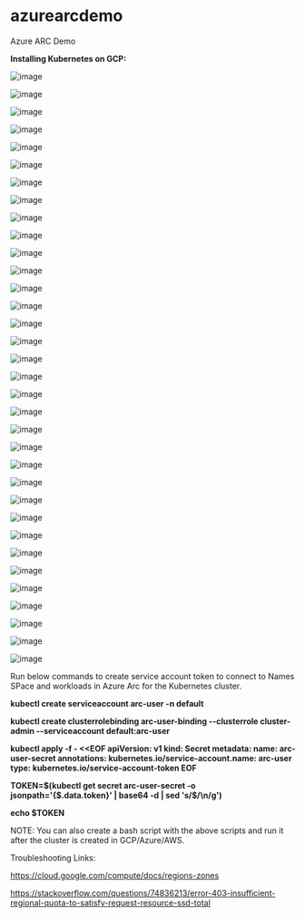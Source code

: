 # azurearcdemo
Azure ARC Demo

**Installing Kubernetes on GCP:**

![image](https://github.com/maheshkovuru2/azurearcdemo/assets/145518364/31d6150a-ae2a-409f-aac4-58d8ac462fe4)

![image](https://github.com/maheshkovuru2/azurearcdemo/assets/145518364/f4e4730a-f9be-47e8-869c-39b7b0664811)

![image](https://github.com/maheshkovuru2/azurearcdemo/assets/145518364/05d4b4e7-f7a0-450e-af24-49f946f8257e)

![image](https://github.com/maheshkovuru2/azurearcdemo/assets/145518364/a4a7761d-764c-454a-805c-51986365bafc)

![image](https://github.com/maheshkovuru2/azurearcdemo/assets/145518364/d3ad8db0-96b2-4442-8882-562a101ec615)

![image](https://github.com/maheshkovuru2/azurearcdemo/assets/145518364/722dde80-4429-474b-9883-2127ca1419f5)

![image](https://github.com/maheshkovuru2/azurearcdemo/assets/145518364/763b0188-0e7b-4bb8-8198-9713ceb4ebbd)

![image](https://github.com/maheshkovuru2/azurearcdemo/assets/145518364/9390c483-5a28-436d-82ac-c48f157d6897)

![image](https://github.com/maheshkovuru2/azurearcdemo/assets/145518364/97622c29-5136-42b7-9b19-42f3b548be82)

![image](https://github.com/maheshkovuru2/azurearcdemo/assets/145518364/9b389848-1fc8-45b7-957c-47e47bf32be6)

![image](https://github.com/maheshkovuru2/azurearcdemo/assets/145518364/953cc17c-c434-4f4f-a445-0a3bb0fd2da5)

![image](https://github.com/maheshkovuru2/azurearcdemo/assets/145518364/c277913a-139c-49e0-b42b-b41e43658e1f)

![image](https://github.com/maheshkovuru2/azurearcdemo/assets/145518364/f3453061-bf1f-42dd-8917-74ee0e1feb5b)

![image](https://github.com/maheshkovuru2/azurearcdemo/assets/145518364/aad2a16b-76f0-460e-bb26-45440ac8062f)


![image](https://github.com/maheshkovuru2/azurearcdemo/assets/145518364/3fef4bb2-9ea3-486c-a302-ee97235b7bc1)

![image](https://github.com/maheshkovuru2/azurearcdemo/assets/145518364/83649aaf-740d-4da5-ba86-1e4013c38b89)

![image](https://github.com/maheshkovuru2/azurearcdemo/assets/145518364/7f056fcc-1410-4610-96d5-deee7fcc9663)

![image](https://github.com/maheshkovuru2/azurearcdemo/assets/145518364/e4aa0097-d542-4714-b4fb-df1ece59e93c)

![image](https://github.com/maheshkovuru2/azurearcdemo/assets/145518364/b8b7e8fa-5f21-46f6-a424-6afcfaa0cd3d)

![image](https://github.com/maheshkovuru2/azurearcdemo/assets/145518364/f5533cfe-5cf7-4c8b-8558-7ad228eed79b)

![image](https://github.com/maheshkovuru2/azurearcdemo/assets/145518364/0c53931f-7429-4539-b49b-53f742cac0d0)

![image](https://github.com/maheshkovuru2/azurearcdemo/assets/145518364/1005a407-2492-46c8-8a50-0ccd8aa67c7d)

![image](https://github.com/maheshkovuru2/azurearcdemo/assets/145518364/90d79f2d-6a52-4160-943e-94d6c8de6db5)

![image](https://github.com/maheshkovuru2/azurearcdemo/assets/145518364/ed2727cc-eab0-417f-b017-b350dbfbee87)

![image](https://github.com/maheshkovuru2/azurearcdemo/assets/145518364/a817c554-d635-4a6b-a53b-bed590d70631)

![image](https://github.com/maheshkovuru2/azurearcdemo/assets/145518364/c9d91fc7-e0ad-429e-b2c9-8936a676f411)

![image](https://github.com/maheshkovuru2/azurearcdemo/assets/145518364/0d818ff7-e291-482a-893a-fb80d99a1bc6)

![image](https://github.com/maheshkovuru2/azurearcdemo/assets/145518364/e3f258ef-9c1d-4957-b2af-1f75c55ad8d0)

![image](https://github.com/maheshkovuru2/azurearcdemo/assets/145518364/a4c82eec-8b5e-4992-bfae-262e669df8df)

![image](https://github.com/maheshkovuru2/azurearcdemo/assets/145518364/03cf5940-85e4-4fe8-aa76-a8e42cf25772)

![image](https://github.com/maheshkovuru2/azurearcdemo/assets/145518364/33d398bc-431e-4294-8027-6dc6ef588f81)

![image](https://github.com/maheshkovuru2/azurearcdemo/assets/145518364/1a698443-ec33-4a83-8d1e-a54f2a00109c)

![image](https://github.com/maheshkovuru2/azurearcdemo/assets/145518364/f52b7338-cd98-403f-8e64-4bd179f895ba)

![image](https://github.com/maheshkovuru2/azurearcdemo/assets/145518364/3c52a957-408d-4d3d-a373-fa2b51a5f56c)

Run below commands to create service account token to connect to Names SPace and workloads in Azure Arc for the Kubernetes cluster.

**kubectl create serviceaccount arc-user -n default**

**kubectl create clusterrolebinding arc-user-binding --clusterrole cluster-admin --serviceaccount default:arc-user**

**kubectl apply -f - <<EOF
apiVersion: v1
kind: Secret
metadata:
  name: arc-user-secret
  annotations:
    kubernetes.io/service-account.name: arc-user
type: kubernetes.io/service-account-token
EOF**

**TOKEN=$(kubectl get secret arc-user-secret -o jsonpath='{$.data.token}' | base64 -d | sed 's/$/\n/g')**

**echo $TOKEN**

NOTE: You can also create a bash script with the above scripts and run it after the cluster is created in GCP/Azure/AWS.



Troubleshooting Links:

https://cloud.google.com/compute/docs/regions-zones

https://stackoverflow.com/questions/74836213/error-403-insufficient-regional-quota-to-satisfy-request-resource-ssd-total
